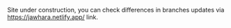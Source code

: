 Site under construction, you can check differences in branches updates via https://jawhara.netlify.app/ link.
